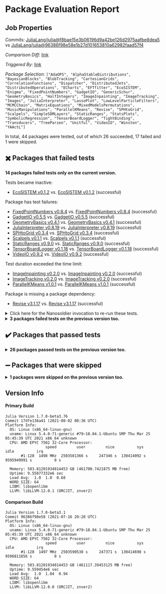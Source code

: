# Package Evaluation Report

## Job Properties

*Commits:* [JuliaLang/julia@f8bae15e3b06196d9a42be126d2975aafbe8dea5](https://github.com/JuliaLang/julia/commit/f8bae15e3b06196d9a42be126d2975aafbe8dea5) vs [JuliaLang/julia@96386f98e58e1b27d101653810a62982faad57f4](https://github.com/JuliaLang/julia/commit/96386f98e58e1b27d101653810a62982faad57f4)

*Comparison Diff:* [link](https://github.com/JuliaLang/julia/compare/96386f98e58e1b27d101653810a62982faad57f4..f8bae15e3b06196d9a42be126d2975aafbe8dea5)

*Triggered By:* [link](https://github.com/JuliaLang/julia/pull/41499#issuecomment-890840231)

*Package Selection:* `["AdaOPS", "AlphaStableDistributions", "BayesianBlocks", "BlobTracking", "CartesianGrids", "CorrelationFunctions", "Dispatcher", "DistributedJets", "DistributedOperations", "ECharts", "EFTfitter", "EcoSISTEM", "Enigma", "FixedPointNumbers", "GadgetIO", "GenericSchur", "GeometryBasics", "HalfIntegers", "ImageInpainting", "ImageTracking", "Images", "JuliaInterpreter", "LassoPlot", "LowLevelParticleFilters", "MCMCChain", "MatrixEquations", "MixedModelsPermutations", "MusicManipulations", "ParallelKMeans", "Revise", "SPHtoGrid", "Scalpels", "SimpleSDMLayers", "StaticRanges", "StatsPlots", "SymbolicRegression", "TensorBoardLogger", "TightBinding", "Transducers", "TreeParzen", "Unitful", "VideoIO", "Winston", "YAActL"]`

In total, 44 packages were tested, out of which 26 succeeded, 17 failed and 1 were skipped.


## :heavy_multiplication_x: Packages that failed tests

**14 packages failed tests only on the current version.**

Tests became inactive:

- [EcoSISTEM v0.1.2](https://s3.amazonaws.com/julialang-reports/nanosoldier/pkgeval/by_hash/f8bae15_vs_96386f9/EcoSISTEM.1.7.0-beta3-17dfe136a41.log) vs. [EcoSISTEM v0.1.2](https://s3.amazonaws.com/julialang-reports/nanosoldier/pkgeval/by_hash/f8bae15_vs_96386f9/EcoSISTEM.1.7.0-beta3-96386f98e58.log) (successful)

Package has test failures:

- [FixedPointNumbers v0.8.4](https://s3.amazonaws.com/julialang-reports/nanosoldier/pkgeval/by_hash/f8bae15_vs_96386f9/FixedPointNumbers.1.7.0-beta3-17dfe136a41.log) vs. [FixedPointNumbers v0.8.4](https://s3.amazonaws.com/julialang-reports/nanosoldier/pkgeval/by_hash/f8bae15_vs_96386f9/FixedPointNumbers.1.7.0-beta3-96386f98e58.log) (successful)
- [GadgetIO v0.5.5](https://s3.amazonaws.com/julialang-reports/nanosoldier/pkgeval/by_hash/f8bae15_vs_96386f9/GadgetIO.1.7.0-beta3-17dfe136a41.log) vs. [GadgetIO v0.5.5](https://s3.amazonaws.com/julialang-reports/nanosoldier/pkgeval/by_hash/f8bae15_vs_96386f9/GadgetIO.1.7.0-beta3-96386f98e58.log) (successful)
- [GeometryBasics v0.4.1](https://s3.amazonaws.com/julialang-reports/nanosoldier/pkgeval/by_hash/f8bae15_vs_96386f9/GeometryBasics.1.7.0-beta3-17dfe136a41.log) vs. [GeometryBasics v0.4.1](https://s3.amazonaws.com/julialang-reports/nanosoldier/pkgeval/by_hash/f8bae15_vs_96386f9/GeometryBasics.1.7.0-beta3-96386f98e58.log) (successful)
- [JuliaInterpreter v0.8.19](https://s3.amazonaws.com/julialang-reports/nanosoldier/pkgeval/by_hash/f8bae15_vs_96386f9/JuliaInterpreter.1.7.0-beta3-17dfe136a41.log) vs. [JuliaInterpreter v0.8.19](https://s3.amazonaws.com/julialang-reports/nanosoldier/pkgeval/by_hash/f8bae15_vs_96386f9/JuliaInterpreter.1.7.0-beta3-96386f98e58.log) (successful)
- [SPHtoGrid v0.3.4](https://s3.amazonaws.com/julialang-reports/nanosoldier/pkgeval/by_hash/f8bae15_vs_96386f9/SPHtoGrid.1.7.0-beta3-17dfe136a41.log) vs. [SPHtoGrid v0.3.4](https://s3.amazonaws.com/julialang-reports/nanosoldier/pkgeval/by_hash/f8bae15_vs_96386f9/SPHtoGrid.1.7.0-beta3-96386f98e58.log) (successful)
- [Scalpels v0.1.1](https://s3.amazonaws.com/julialang-reports/nanosoldier/pkgeval/by_hash/f8bae15_vs_96386f9/Scalpels.1.7.0-beta3-17dfe136a41.log) vs. [Scalpels v0.1.1](https://s3.amazonaws.com/julialang-reports/nanosoldier/pkgeval/by_hash/f8bae15_vs_96386f9/Scalpels.1.7.0-beta3-96386f98e58.log) (successful)
- [StaticRanges v0.9.0](https://s3.amazonaws.com/julialang-reports/nanosoldier/pkgeval/by_hash/f8bae15_vs_96386f9/StaticRanges.1.7.0-beta3-17dfe136a41.log) vs. [StaticRanges v0.9.0](https://s3.amazonaws.com/julialang-reports/nanosoldier/pkgeval/by_hash/f8bae15_vs_96386f9/StaticRanges.1.7.0-beta3-96386f98e58.log) (successful)
- [TensorBoardLogger v0.1.18](https://s3.amazonaws.com/julialang-reports/nanosoldier/pkgeval/by_hash/f8bae15_vs_96386f9/TensorBoardLogger.1.7.0-beta3-17dfe136a41.log) vs. [TensorBoardLogger v0.1.18](https://s3.amazonaws.com/julialang-reports/nanosoldier/pkgeval/by_hash/f8bae15_vs_96386f9/TensorBoardLogger.1.7.0-beta3-96386f98e58.log) (successful)
- [VideoIO v0.9.2](https://s3.amazonaws.com/julialang-reports/nanosoldier/pkgeval/by_hash/f8bae15_vs_96386f9/VideoIO.1.7.0-beta3-17dfe136a41.log) vs. [VideoIO v0.9.2](https://s3.amazonaws.com/julialang-reports/nanosoldier/pkgeval/by_hash/f8bae15_vs_96386f9/VideoIO.1.7.0-beta3-96386f98e58.log) (successful)

Test duration exceeded the time limit:

- [ImageInpainting v0.2.0](https://s3.amazonaws.com/julialang-reports/nanosoldier/pkgeval/by_hash/f8bae15_vs_96386f9/ImageInpainting.1.7.0-beta3-17dfe136a41.log) vs. [ImageInpainting v0.2.0](https://s3.amazonaws.com/julialang-reports/nanosoldier/pkgeval/by_hash/f8bae15_vs_96386f9/ImageInpainting.1.7.0-beta3-96386f98e58.log) (successful)
- [ImageTracking v0.2.0](https://s3.amazonaws.com/julialang-reports/nanosoldier/pkgeval/by_hash/f8bae15_vs_96386f9/ImageTracking.1.7.0-beta3-17dfe136a41.log) vs. [ImageTracking v0.2.0](https://s3.amazonaws.com/julialang-reports/nanosoldier/pkgeval/by_hash/f8bae15_vs_96386f9/ImageTracking.1.7.0-beta3-96386f98e58.log) (successful)
- [ParallelKMeans v1.0.1](https://s3.amazonaws.com/julialang-reports/nanosoldier/pkgeval/by_hash/f8bae15_vs_96386f9/ParallelKMeans.1.7.0-beta3-17dfe136a41.log) vs. [ParallelKMeans v1.0.1](https://s3.amazonaws.com/julialang-reports/nanosoldier/pkgeval/by_hash/f8bae15_vs_96386f9/ParallelKMeans.1.7.0-beta3-96386f98e58.log) (successful)

Package is missing a package dependency:

- [Revise v3.1.17](https://s3.amazonaws.com/julialang-reports/nanosoldier/pkgeval/by_hash/f8bae15_vs_96386f9/Revise.1.7.0-beta3-17dfe136a41.log) vs. [Revise v3.1.17](https://s3.amazonaws.com/julialang-reports/nanosoldier/pkgeval/by_hash/f8bae15_vs_96386f9/Revise.1.7.0-beta3-96386f98e58.log) (successful)

<details><summary>Click here for the Nanosoldier invocation to re-run these tests.</summary>
<p>

```
@nanosoldier `runtests(["EcoSISTEM", "FixedPointNumbers", "GadgetIO", "GeometryBasics", "ImageInpainting", "ImageTracking", "JuliaInterpreter", "ParallelKMeans", "Revise", "SPHtoGrid", "Scalpels", "StaticRanges", "TensorBoardLogger", "VideoIO"], vs = ":release-1.7")`
```

</p>
</details>


<details><summary><strong>3 packages failed tests on the previous version too.</strong></summary>
<p>

Package has test failures:

- [CartesianGrids v0.1.15](https://s3.amazonaws.com/julialang-reports/nanosoldier/pkgeval/by_hash/f8bae15_vs_96386f9/CartesianGrids.1.7.0-beta3-17dfe136a41.log)

Tests became inactive:

- [LassoPlot v1.1.1](https://s3.amazonaws.com/julialang-reports/nanosoldier/pkgeval/by_hash/f8bae15_vs_96386f9/LassoPlot.1.7.0-beta3-17dfe136a41.log)

There were unidentified errors:

- [SimpleSDMLayers v0.7.0](https://s3.amazonaws.com/julialang-reports/nanosoldier/pkgeval/by_hash/f8bae15_vs_96386f9/SimpleSDMLayers.1.7.0-beta3-17dfe136a41.log)

</p>
</details>


## :heavy_check_mark: Packages that passed tests

<details><summary><strong>26 packages passed tests on the previous version too.</strong></summary>
<p>

- [AdaOPS v0.5.3](https://s3.amazonaws.com/julialang-reports/nanosoldier/pkgeval/by_hash/f8bae15_vs_96386f9/AdaOPS.1.7.0-beta3-17dfe136a41.log)
- [AlphaStableDistributions v1.1.2](https://s3.amazonaws.com/julialang-reports/nanosoldier/pkgeval/by_hash/f8bae15_vs_96386f9/AlphaStableDistributions.1.7.0-beta3-17dfe136a41.log)
- [BayesianBlocks v0.1.0](https://s3.amazonaws.com/julialang-reports/nanosoldier/pkgeval/by_hash/f8bae15_vs_96386f9/BayesianBlocks.1.7.0-beta3-17dfe136a41.log)
- [BlobTracking v0.1.6](https://s3.amazonaws.com/julialang-reports/nanosoldier/pkgeval/by_hash/f8bae15_vs_96386f9/BlobTracking.1.7.0-beta3-17dfe136a41.log)
- [CorrelationFunctions v0.3.2](https://s3.amazonaws.com/julialang-reports/nanosoldier/pkgeval/by_hash/f8bae15_vs_96386f9/CorrelationFunctions.1.7.0-beta3-17dfe136a41.log)
- [Dispatcher v1.0.1](https://s3.amazonaws.com/julialang-reports/nanosoldier/pkgeval/by_hash/f8bae15_vs_96386f9/Dispatcher.1.7.0-beta3-17dfe136a41.log)
- [DistributedJets v1.2.0](https://s3.amazonaws.com/julialang-reports/nanosoldier/pkgeval/by_hash/f8bae15_vs_96386f9/DistributedJets.1.7.0-beta3-17dfe136a41.log)
- [DistributedOperations v1.0.0](https://s3.amazonaws.com/julialang-reports/nanosoldier/pkgeval/by_hash/f8bae15_vs_96386f9/DistributedOperations.1.7.0-beta3-17dfe136a41.log)
- [ECharts v0.6.0](https://s3.amazonaws.com/julialang-reports/nanosoldier/pkgeval/by_hash/f8bae15_vs_96386f9/ECharts.1.7.0-beta3-17dfe136a41.log)
- [EFTfitter v0.1.2](https://s3.amazonaws.com/julialang-reports/nanosoldier/pkgeval/by_hash/f8bae15_vs_96386f9/EFTfitter.1.7.0-beta3-17dfe136a41.log)
- [Enigma v0.2.0](https://s3.amazonaws.com/julialang-reports/nanosoldier/pkgeval/by_hash/f8bae15_vs_96386f9/Enigma.1.7.0-beta3-17dfe136a41.log)
- [GenericSchur v0.5.2](https://s3.amazonaws.com/julialang-reports/nanosoldier/pkgeval/by_hash/f8bae15_vs_96386f9/GenericSchur.1.7.0-beta3-17dfe136a41.log)
- [HalfIntegers v1.3.3](https://s3.amazonaws.com/julialang-reports/nanosoldier/pkgeval/by_hash/f8bae15_vs_96386f9/HalfIntegers.1.7.0-beta3-17dfe136a41.log)
- [Images v0.24.1](https://s3.amazonaws.com/julialang-reports/nanosoldier/pkgeval/by_hash/f8bae15_vs_96386f9/Images.1.7.0-beta3-17dfe136a41.log)
- [LowLevelParticleFilters v1.0.5](https://s3.amazonaws.com/julialang-reports/nanosoldier/pkgeval/by_hash/f8bae15_vs_96386f9/LowLevelParticleFilters.1.7.0-beta3-17dfe136a41.log)
- [MatrixEquations v2.1.0](https://s3.amazonaws.com/julialang-reports/nanosoldier/pkgeval/by_hash/f8bae15_vs_96386f9/MatrixEquations.1.7.0-beta3-17dfe136a41.log)
- [MixedModelsPermutations v0.1.3](https://s3.amazonaws.com/julialang-reports/nanosoldier/pkgeval/by_hash/f8bae15_vs_96386f9/MixedModelsPermutations.1.7.0-beta3-17dfe136a41.log)
- [MusicManipulations v1.6.3](https://s3.amazonaws.com/julialang-reports/nanosoldier/pkgeval/by_hash/f8bae15_vs_96386f9/MusicManipulations.1.7.0-beta3-17dfe136a41.log)
- [StatsPlots v0.14.26](https://s3.amazonaws.com/julialang-reports/nanosoldier/pkgeval/by_hash/f8bae15_vs_96386f9/StatsPlots.1.7.0-beta3-17dfe136a41.log)
- [SymbolicRegression v0.6.11](https://s3.amazonaws.com/julialang-reports/nanosoldier/pkgeval/by_hash/f8bae15_vs_96386f9/SymbolicRegression.1.7.0-beta3-17dfe136a41.log)
- [TightBinding v0.1.3](https://s3.amazonaws.com/julialang-reports/nanosoldier/pkgeval/by_hash/f8bae15_vs_96386f9/TightBinding.1.7.0-beta3-17dfe136a41.log)
- [Transducers v0.4.65](https://s3.amazonaws.com/julialang-reports/nanosoldier/pkgeval/by_hash/f8bae15_vs_96386f9/Transducers.1.7.0-beta3-17dfe136a41.log)
- [TreeParzen v0.2.5](https://s3.amazonaws.com/julialang-reports/nanosoldier/pkgeval/by_hash/f8bae15_vs_96386f9/TreeParzen.1.7.0-beta3-17dfe136a41.log)
- [Unitful v1.9.0](https://s3.amazonaws.com/julialang-reports/nanosoldier/pkgeval/by_hash/f8bae15_vs_96386f9/Unitful.1.7.0-beta3-17dfe136a41.log)
- [Winston v0.15.2](https://s3.amazonaws.com/julialang-reports/nanosoldier/pkgeval/by_hash/f8bae15_vs_96386f9/Winston.1.7.0-beta3-17dfe136a41.log)
- [YAActL v0.2.1](https://s3.amazonaws.com/julialang-reports/nanosoldier/pkgeval/by_hash/f8bae15_vs_96386f9/YAActL.1.7.0-beta3-17dfe136a41.log)

</p>
</details>


## :heavy_minus_sign: Packages that were skipped

<details><summary><strong>1 packages were skipped on the previous version too.</strong></summary>
<p>

Package is not supported by this Julia version:

- [MCMCChain](https://s3.amazonaws.com/julialang-reports/nanosoldier/pkgeval/by_hash/f8bae15_vs_96386f9/MCMCChain.1.7.0-beta3-17dfe136a41.log)

</p>
</details>


## Version Info

#### Primary Build

```
Julia Version 1.7.0-beta3.76
Commit 17dfe136a41 (2021-08-02 08:36 UTC)
Platform Info:
  OS: Linux (x86_64-linux-gnu)
  uname: Linux 5.4.0-71-generic #79~18.04.1-Ubuntu SMP Thu Mar 25 05:45:39 UTC 2021 x86_64 unknown
  CPU: AMD EPYC 7502 32-Core Processor: 
                  speed         user         nice          sys         idle          irq
       #1-128  1498 MHz  2503581366 s     247346 s  130414092 s  9595949991 s          0 s
       
  Memory: 503.81201934814453 GB (461700.7421875 MB free)
  Uptime: 9.55877332e6 sec
  Load Avg:  1.0  1.0  0.68
  WORD_SIZE: 64
  LIBM: libopenlibm
  LLVM: libLLVM-12.0.1 (ORCJIT, znver2)

```

#### Comparison Build

```
Julia Version 1.7.0-beta3.1
Commit 96386f98e58 (2021-07-16 20:20 UTC)
Platform Info:
  OS: Linux (x86_64-linux-gnu)
  uname: Linux 5.4.0-71-generic #79~18.04.1-Ubuntu SMP Thu Mar 25 05:45:39 UTC 2021 x86_64 unknown
  CPU: AMD EPYC 7502 32-Core Processor: 
                  speed         user         nice          sys         idle          irq
       #1-128  1497 MHz  2503590538 s     247371 s  130414698 s  9596811856 s          0 s
       
  Memory: 503.81201934814453 GB (461117.39453125 MB free)
  Uptime: 9.559454e6 sec
  Load Avg:  1.0  1.04  0.94
  WORD_SIZE: 64
  LIBM: libopenlibm
  LLVM: libLLVM-12.0.0 (ORCJIT, znver2)

```
<!-- Generated on 2021-08-02T06:00:03.520 -->
